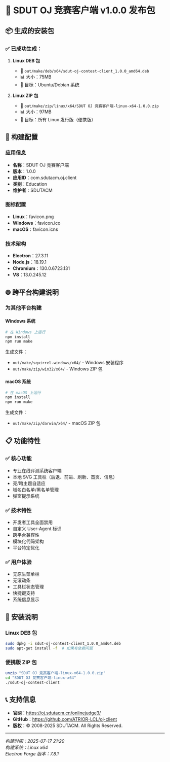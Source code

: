 # 🎉 SDUT OJ 竞赛客户端 v1.0.0 发布包

## 📦 生成的安装包

### ✅ 已成功生成：

1. **Linux DEB 包** 
   - 📁 `out/make/deb/x64/sdut-oj-contest-client_1.0.0_amd64.deb`
   - 📊 大小：75MB
   - 🎯 目标：Ubuntu/Debian 系统

2. **Linux ZIP 包**
   - 📁 `out/make/zip/linux/x64/SDUT OJ 竞赛客户端-linux-x64-1.0.0.zip`
   - 📊 大小：97MB
   - 🎯 目标：所有 Linux 发行版（便携版）

## 🔧 构建配置

### 应用信息
- **名称**：SDUT OJ 竞赛客户端
- **版本**：1.0.0
- **应用ID**：com.sdutacm.oj.client
- **类别**：Education
- **维护者**：SDUTACM

### 图标配置
- **Linux**：favicon.png
- **Windows**：favicon.ico
- **macOS**：favicon.icns

### 技术架构
- **Electron**：27.3.11
- **Node.js**：18.19.1
- **Chromium**：130.0.6723.131
- **V8**：13.0.245.12

## 🌐 跨平台构建说明

### 为其他平台构建

#### Windows 系统
```bash
# 在 Windows 上运行
npm install
npm run make
```
生成文件：
- `out/make/squirrel.windows/x64/` - Windows 安装程序
- `out/make/zip/win32/x64/` - Windows ZIP 包

#### macOS 系统
```bash
# 在 macOS 上运行
npm install
npm run make
```
生成文件：
- `out/make/zip/darwin/x64/` - macOS ZIP 包

## 📋 功能特性

### ✅ 核心功能
- 专业在线评测系统客户端
- 本地 SVG 工具栏（后退、前进、刷新、首页、信息）
- 亮/暗主题自适应
- 域名白名单/黑名单管理
- 弹窗提示系统

### ✅ 技术特性
- 开发者工具全面禁用
- 自定义 User-Agent 标识
- 跨平台兼容性
- 模块化代码架构
- 平台特定优化

### ✅ 用户体验
- 无原生菜单栏
- 无滚动条
- 工具栏状态管理
- 快捷键支持
- 系统信息显示

## 🚀 安装说明

### Linux DEB 包
```bash
sudo dpkg -i sdut-oj-contest-client_1.0.0_amd64.deb
sudo apt-get install -f  # 如果有依赖问题
```

### 便携版 ZIP 包
```bash
unzip "SDUT OJ 竞赛客户端-linux-x64-1.0.0.zip"
cd "SDUT OJ 竞赛客户端-linux-x64"
./sdut-oj-contest-client
```

## 📞 支持信息

- **官网**：https://oj.sdutacm.cn/onlinejudge3/
- **GitHub**：https://github.com/ATRIOR-LCL/oj-client
- **版权**：© 2008-2025 SDUTACM. All Rights Reserved.

---

*构建时间：2025-07-17 21:20*  
*构建系统：Linux x64*  
*Electron Forge 版本：7.8.1*
